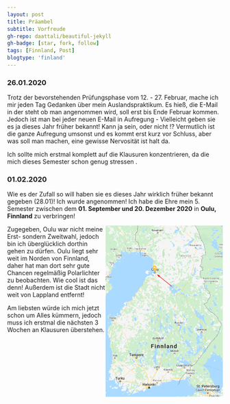 ```yaml
---
layout: post
title: Präambel
subtitle: Vorfreude
gh-repo: daattali/beautiful-jekyll
gh-badge: [star, fork, follow]
tags: [Finnland, Post]
blogtype: 'finland'
---
```


### 26.01.2020

Trotz der bevorstehenden Prüfungsphase vom 12. - 27. Februar, mache ich mir jeden Tag Gedanken über mein Auslandspraktikum. Es hieß, die E-Mail in der steht ob man angenommen wird, soll erst bis Ende Februar kommen. Jedoch ist man bei jeder neuen E-Mail in Aufregung - Vielleicht geben sie es ja dieses Jahr früher bekannt! Kann ja sein, oder nicht !?
Vermutlich ist die ganze Aufregung umsonst und es kommt erst kurz vor Schluss, aber was soll man machen, eine gewisse Nervosität ist halt da.

Ich sollte mich erstmal komplett auf die Klausuren konzentrieren, da die mich dieses Semester schon genug stressen .

### 01.02.2020

Wie es der Zufall so will haben sie es dieses Jahr wirklich früher bekannt gegeben (28.01)! Ich wurde angenommen!
Ich habe die Ehre mein 5. Semester zwischen dem **01. September und 20. Dezember 2020** in **Oulu, Finnland** zu verbringen!

<div style="float: right;"> <img style="float: right;" src="\img\finland\finland_map.png" height = "400" > </div>


Zugegeben, Oulu war nicht meine Erst- sondern Zweitwahl, jedoch bin ich überglücklich dorthin gehen zu dürfen. Oulu liegt sehr weit im Norden von Finnland, daher hat man dort sehr gute Chancen regelmäßig Polarlichter zu beobachten. Wie cool ist das denn! Außerdem ist die Stadt nicht weit von Lappland entfernt!

Am liebsten würde ich mich jetzt schon um Alles kümmern, jedoch muss ich erstmal die nächsten 3 Wochen an Klausuren überstehen.


<br/><br/>
<br/><br/>
<br/><br/>

<br/><br/>
<br/><br/>
<br/><br/>
